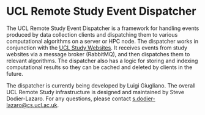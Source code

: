 # UCL Remote Study Event Dispatcher

The UCL Remote Study Event Dispatcher is a framework for handling events produced by data collection clients and
dispatching them to various computational algorithms on a server or HPC node. The dispatcher works in conjunction
with the [UCL Study Websites](https://launchpad.net/study.cs.ucl-websites/). It receives events from study websites
via a message broker (RabbitMQ), and then dispatches them to relevant algorithms. The dispatcher also has a logic
for storing and indexing computational results so they can be cached and deleted by clients in the future.

The dispatcher is currently being developed by Luigi Giugliano. The overall UCL Remote Study infrastructure is
designed and maintained by Steve Dodier-Lazaro. For any questions, please contact s.dodier-lazaro@cs.ucl.ac.uk.

